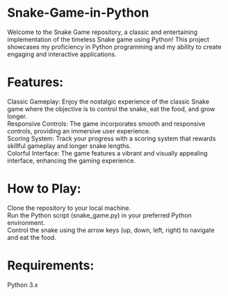 # Snake-Game-in-Python
Welcome to the Snake Game repository, a classic and entertaining implementation of the timeless Snake game using Python! This project showcases my proficiency in Python programming and my ability to create engaging and interactive applications. <br>

# Features:
Classic Gameplay: Enjoy the nostalgic experience of the classic Snake game where the objective is to control the snake, eat the food, and grow longer. <br>
Responsive Controls: The game incorporates smooth and responsive controls, providing an immersive user experience.<br>
Scoring System: Track your progress with a scoring system that rewards skillful gameplay and longer snake lengths.<br>
Colorful Interface: The game features a vibrant and visually appealing interface, enhancing the gaming experience.<br>

# How to Play:
Clone the repository to your local machine.<br>
Run the Python script (snake_game.py) in your preferred Python environment. <br>
Control the snake using the arrow keys (up, down, left, right) to navigate and eat the food. <br>

# Requirements:
Python 3.x
